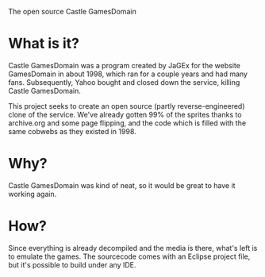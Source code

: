 The open source Castle GamesDomain

# What is it?

Castle GamesDomain was a program created by JaGEx for the website GamesDomain in about 1998, which ran for a couple years and had many fans. Subsequently, Yahoo bought and closed down the service, killing Castle GamesDomain.

This project seeks to create an open source (partly reverse-engineered) clone of the service. We've already gotten 99% of the sprites thanks to archive.org and some page flipping, and the code which is filled with the same cobwebs as they existed in 1998.

# Why?

Castle GamesDomain was kind of neat, so it would be great to have it working again.

# How?

Since everything is already decompiled and the media is there, what's left is to emulate the games. The sourcecode comes with an Eclipse project file, but it's possible to build under any IDE.
